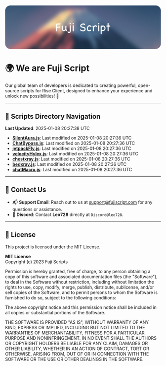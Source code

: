 ![Banner](.github/b.webp)

# 🌍 **We are Fuji Script**

Our global team of developers is dedicated to creating powerful, open-source scripts for Rise Client, designed to enhance your experience and unlock new possibilities! 🌟

---
<!-- SCRIPTS_NAVIGATION_START -->
## 📂 **Scripts Directory Navigation**

**Last Updated**: 2025-01-08 20:27:38 UTC

- **[SilentAura.js](scripts/SilentAura.js)**: Last modified on 2025-01-08 20:27:36 UTC
- **[ChatBypass.js](scripts/ChatBypass.js)**: Last modified on 2025-01-08 20:27:36 UTC
- **[jetpackFly.js](scripts/jetpackFly.js)**: Last modified on 2025-01-08 20:27:36 UTC
- **[velocityHylex.js](scripts/velocityHylex.js)**: Last modified on 2025-01-08 20:27:36 UTC
- **[chestxray.js](scripts/chestxray.js)**: Last modified on 2025-01-08 20:27:36 UTC
- **[bedxray.js](scripts/bedxray.js)**: Last modified on 2025-01-08 20:27:36 UTC
- **[chatMacro.js](scripts/chatMacro.js)**: Last modified on 2025-01-08 20:27:36 UTC

<!-- SCRIPTS_NAVIGATION_END -->

---

## 💬 **Contact Us**  
- 📬 **Support Email**: Reach out to us at [support@fujiscript.com](mailto:support@fujiscript.com) for any questions or assistance.  
- 💬 **Discord**: Contact **Leo728** directly at `Discord@leo728`.

---

## 📜 **License**

This project is licensed under the MIT License.  

**MIT License**  
Copyright (c) 2023 Fuji Scripts  

Permission is hereby granted, free of charge, to any person obtaining a copy of this software and associated documentation files (the "Software"), to deal in the Software without restriction, including without limitation the rights to use, copy, modify, merge, publish, distribute, sublicense, and/or sell copies of the Software, and to permit persons to whom the Software is furnished to do so, subject to the following conditions:  

The above copyright notice and this permission notice shall be included in all copies or substantial portions of the Software.  

THE SOFTWARE IS PROVIDED "AS IS", WITHOUT WARRANTY OF ANY KIND, EXPRESS OR IMPLIED, INCLUDING BUT NOT LIMITED TO THE WARRANTIES OF MERCHANTABILITY, FITNESS FOR A PARTICULAR PURPOSE AND NONINFRINGEMENT. IN NO EVENT SHALL THE AUTHORS OR COPYRIGHT HOLDERS BE LIABLE FOR ANY CLAIM, DAMAGES OR OTHER LIABILITY, WHETHER IN AN ACTION OF CONTRACT, TORT OR OTHERWISE, ARISING FROM, OUT OF OR IN CONNECTION WITH THE SOFTWARE OR THE USE OR OTHER DEALINGS IN THE SOFTWARE.  
